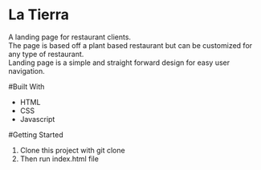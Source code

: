 # La Tierra

A landing page for restaurant clients.\
The page is based off a plant based restaurant but can be customized for any type of restaurant.\
Landing page is a simple and straight forward design for easy user navigation.

#Built With

<ul>
<li>HTML</li>
<li>CSS</li>
<li>Javascript</li>
</ul>

#Getting Started

<ol>
<li>Clone this project with git clone</li>
<li>Then run index.html file</li>
</ol>
